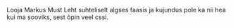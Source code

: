 Looja Markus Must
Leht suhteliselt algses faasis ja kujundus pole ka nii hea kui ma sooviks, sest õpin veel cssi.
